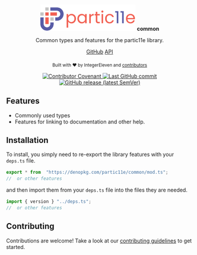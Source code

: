 <p align="center">
  <img alt="partic11e logo" height="70" src="static/img/banner.png" />
  <strong>common</strong>
</p>

<p align="center">
  Common types and features for the partic11e library.
</p>

<nav class="project-links" align="center">
    <a href="https://github.com/partic11e/common">GitHub</a>
    <a href="/#/common/api/">API</a>
</nav>

<p align="center">
  <sub>Built with ❤ by IntegerEleven and <a href="https://github.com/partic11e/common/graphs/contributors">contributors</a></sub>
</p>

<p align="center">
  <!-- Badges -->
  <a href="/#CODE_OF_CONDUCT">
    <img alt="Contributor Covenant" src="https://img.shields.io/badge/Contributor%20Covenant-2.1-4baaaa.svg?style=flat-square" />
  </a>
  <a href="https://github.com/partic11e/common/commits/main">
    <img alt="Last GitHub commit" src="https://img.shields.io/github/last-commit/partic11e/common.svg?style=flat-square" />
  </a>
  <a href="https://github.com/partic11e/common/releases">
    <img alt="GitHub release (latest SemVer)" src="https://img.shields.io/github/v/release/partic11e/common?style=flat-square" />
  </a>
</p>

## Features

- Commonly used types
- Features for linking to documentation and other help.

## Installation

To install, you simply need to re-export the library features with your
`deps.ts` file.

```ts
export * from  "https://denopkg.com/partic11e/common/mod.ts";
//  or other features
```

and then import them from your `deps.ts` file into the files they are needed.

```ts
import { version } "../deps.ts";
//  or other features
```

## Contributing

Contributions are welcome! Take a look at our [contributing guidelines](CONTRIBUTING) to get started.
